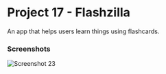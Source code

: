 # Project 17 - Flashzilla
An app that helps users learn things using flashcards.
### Screenshots
![Screenshot 23](./Screenshots/screenshot23.gif)